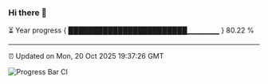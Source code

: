 ### Hi there 👋

⏳ Year progress { ████████████████████████▁▁▁▁▁▁ } 80.22 %

---

⏰ Updated on Mon, 20 Oct 2025 19:37:26 GMT

![Progress Bar CI](https://github.com/IshwaranRudhara/GIT-ACTION/workflows/Progress%20Bar%20CI/badge.svg)
